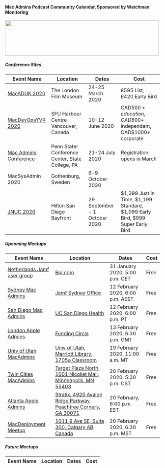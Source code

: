 #### Mac Admins Podcast Community Calendar, Sponsored by Watchman Monitoring

[<img src="https://podcast.macadmins.org/wp-content/uploads/2017/06/Watchman-Monitoring-logo-blue.png" alt="" width="500" height="115" />](https://www.watchmanmonitoring.com)

##### Conference Sites

| Event Name | Location | Dates | Cost |
|------------|----------|-------|------|
| [MacADUK 2020](https://macad.uk) | The London Film Museum | 24-25 March 2020 | £595 List, £420 Early Bird |
| [MacDevOpsYVR 2020](https://MDOYVR.com) | SFU Harbour Centre Vancouver, Canada | 10-12 June 2020 | CAD$500+ education, CAD$800+ independent, CAD$1000+ corporate |
| [Mac Admins Conference](https://macadmins.psu.edu/) | Penn Stater Conference Center, State College, PA | 21-24 July 2020 | Registration opens in March |
| MacSysAdmin 2020 | Gothenburg, Sweden | 6-9 October 2020 |  |
| [JNUC 2020](https://www.jamf.com/events/jamf-nation-user-conference/2020/) | Hilton San Diego Bayfront | 29 September - 1 October 2020 | $1,399 Just in Time, $1,199 Standard, $1,099 Early Bird, $999 Super Early Bird |


##### Upcoming Meetups

| Event Name | Location | Dates | Cost |
|------------|----------|-------|------|
| [Netherlands Jamf user group](https://www.jamf.com/jamf-nation/events/user-groups/319/jamf-user-group-bol-com) | [Bol.com](https://goo.gl/maps/xJK696qfwsnBa5pJ8) | 31 January 2020, 5:00 p.m. CET | Free |
| [Sydney Mac Admins](https://www.meetup.com/Sydney-Mac-Admins/events/267920288/) | [Jamf Sydney Office](https://goo.gl/maps/DkcNzgNYzouX56ow8) | 12 February 2020, 6:00 p.m. AEST | Free |
| [San Diego Mac Admins](https://www.jamf.com/jamf-nation/events/user-groups/327/san-diego-macadmins) | [UC San Diego Health](https://maps.apple.com/?q=32.882161,-117.209944&sll=32.882161,-117.209944&sspn=0.004352,0.007113) | 12 February 2020, 6:00 p.m. PT | Free |
| [London Apple Admins](https://www.eventbrite.com/e/13th-february-2020-meet-up-funding-circle-with-code42-tickets-88648234255) | [Funding Circle](https://goo.gl/maps/2FQZPAT2J5vnNdFdA) | 13 February 2020, 6:30 p.m. GMT  | Free |
| [Univ of Utah MacAdmins](https://apple.lib.utah.edu) | [Univ of Utah, Marriott Library, 1705a Classroom](https://apple.lib.utah.edu/mac-managers-meeting-directions-1705a/) | 19 February 2020, 11:00 a.m. MT  | Free |
| [Twin Cities MacAdmins](https://www.eventbrite.com/e/twin-cities-mac-admins-meetup-at-target-february-20-2020-tickets-92379019133) | [Target Plaza North, 1001 Nicollet Mall, Minneapolis, MN 55403](https://goo.gl/maps/MZJKgScGuaoU1WWs6) | 20 February 2020, 5:30 p.m. CST  | Free |
| [Atlanta Apple Admins](https://www.meetup.com/Atlanta-Apple-Admins/events/268285748/) | [Stratix, 4920 Avalon Ridge Parkway Peachtree Corners, GA 30071](https://goo.gl/maps/oGBu7AUksVanVScs9) | 20 February, 6:00 p.m. EST | Free |
| [MacDeployment Meetup](https://macdeployment.ca) | [1011 9 Ave SE, Suite 300, Calgary AB Canada](https://maps.apple.com/?address=1011%209%20Ave%20SE,%20Calgary%20AB%20T2G%200H7,%20Canada&ll=51.042549,-114.038709) | 20 February 2020, 6:30 p.m. MST | Free |


##### Future Meetups

| Event Name | Location | Dates | Cost |
|------------|----------|-------|------|
